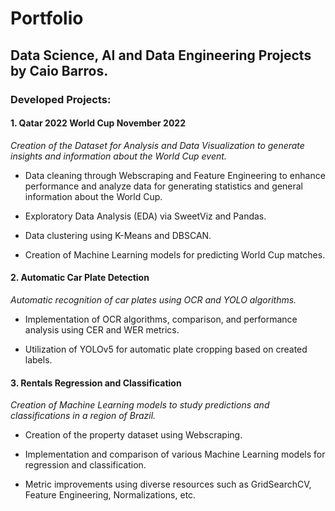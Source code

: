# Portfolio

## Data Science, AI and Data Engineering Projects by Caio Barros.

### Developed Projects:

#### 1. **Qatar 2022 World Cup November 2022**

_Creation of the Dataset for Analysis and Data Visualization to generate insights and information about the World Cup event._

- Data cleaning through Webscraping and Feature Engineering to enhance performance and analyze data for generating statistics and general information about the World Cup.

- Exploratory Data Analysis (EDA) via SweetViz and Pandas.

- Data clustering using K-Means and DBSCAN.

- Creation of Machine Learning models for predicting World Cup matches.

#### 2. **Automatic Car Plate Detection**

_Automatic recognition of car plates using OCR and YOLO algorithms._

- Implementation of OCR algorithms, comparison, and performance analysis using CER and WER metrics.

- Utilization of YOLOv5 for automatic plate cropping based on created labels.

#### 3. **Rentals Regression and Classification**

_Creation of Machine Learning models to study predictions and classifications in a region of Brazil._

- Creation of the property dataset using Webscraping.

- Implementation and comparison of various Machine Learning models for regression and classification.

- Metric improvements using diverse resources such as GridSearchCV, Feature Engineering, Normalizations, etc.


